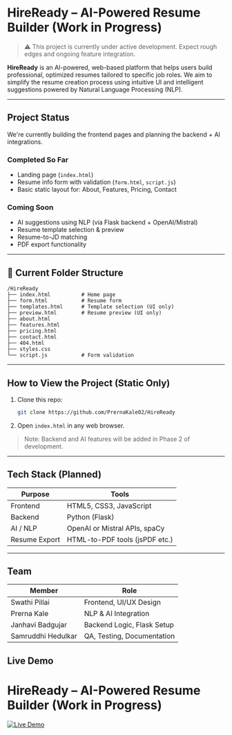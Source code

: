 # HireReady – AI-Powered Resume Builder (Work in Progress)

> ⚠️ This project is currently under active development. Expect rough edges and ongoing feature integration.

**HireReady** is an AI-powered, web-based platform that helps users build professional, optimized resumes tailored to specific job roles. We aim to simplify the resume creation process using intuitive UI and intelligent suggestions powered by Natural Language Processing (NLP).

---

## Project Status

We're currently building the frontend pages and planning the backend + AI integrations.

### Completed So Far

- Landing page (`index.html`)
- Resume info form with validation (`form.html`, `script.js`)
- Basic static layout for: About, Features, Pricing, Contact

### Coming Soon

- AI suggestions using NLP (via Flask backend + OpenAI/Mistral)
- Resume template selection & preview
- Resume-to-JD matching
- PDF export functionality

---

## 📁 Current Folder Structure

```
/HireReady
├── index.html          # Home page
├── form.html           # Resume form
├── templates.html      # Template selection (UI only)
├── preview.html        # Resume preview (UI only)
├── about.html
├── features.html
├── pricing.html
├── contact.html
├── 404.html
├── styles.css
└── script.js           # Form validation
```

---

## How to View the Project (Static Only)

1. Clone this repo:
   ```bash
   git clone https://github.com/PrernaKale02/HireReady
   ```
2. Open `index.html` in any web browser.

> Note: Backend and AI features will be added in Phase 2 of development.

---

## Tech Stack (Planned)

| Purpose       | Tools                          |
| ------------- | ------------------------------ |
| Frontend      | HTML5, CSS3, JavaScript        |
| Backend       | Python (Flask)                 |
| AI / NLP      | OpenAI or Mistral APIs, spaCy  |
| Resume Export | HTML-to-PDF tools (jsPDF etc.) |

---

## Team

| Member             | Role                       |
| ------------------ | -------------------------- |
| Swathi Pillai      | Frontend, UI/UX Design     |
| Prerna Kale        | NLP & AI Integration       |
| Janhavi Badgujar   | Backend Logic, Flask Setup |
| Samruddhi Hedulkar | QA, Testing, Documentation |

## Live Demo

# HireReady – AI-Powered Resume Builder (Work in Progress)

[![Live Demo](https://img.shields.io/badge/Live%20Demo-Visit-blue?style=flat-square)](https://prernakale02.github.io/HireReady/)
